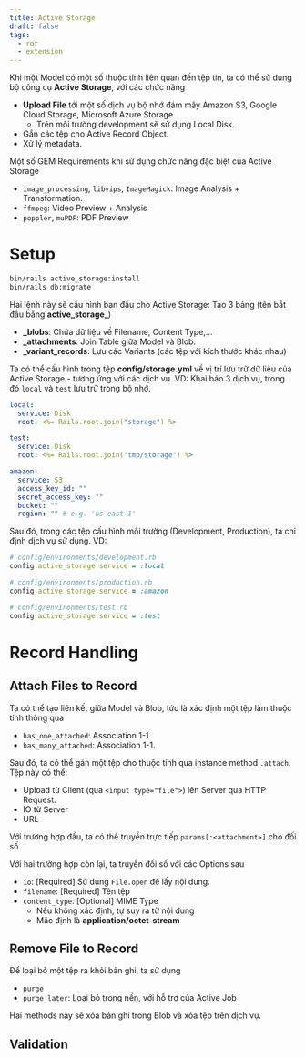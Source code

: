 ```yaml
---
title: Active Storage
draft: false
tags:
  - ror
  - extension
---
```


Khi một Model có một số thuộc tính liên quan đến tệp tin, ta có thể sử dụng bộ công cụ **Active Storage**, với các chức năng
- **Upload File** tới một số dịch vụ bộ nhớ đám mây Amazon S3, Google Cloud Storage, Microsoft Azure Storage
    - Trên môi trường development sẽ sử dụng Local Disk.
- Gắn các tệp cho Active Record Object.
- Xử lý metadata.

Một số GEM Requirements khi sử dụng chức năng đặc biệt của Active Storage
- `image_processing`, `libvips`, `ImageMagick`: Image Analysis + Transformation.
- `ffmpeg`: Video Preview + Analysis
- `poppler`, `muPDF`: PDF Preview

# Setup

```cmd
bin/rails active_storage:install
bin/rails db:migrate
```

Hai lệnh này sẽ cấu hình ban đầu cho Active Storage: Tạo 3 bảng (tên bắt đầu bằng **active_storage_**)
- **_blobs**: Chứa dữ liệu về Filename, Content Type,...
- **_attachments**: Join Table giữa Model và Blob.
- **_variant_records**: Lưu các Variants (các tệp với kích thước khác nhau)

Ta có thể cấu hình trong tệp **config/storage.yml** về vị trí lưu trữ dữ liệu của Active Storage - tương ứng với các dịch vụ. VD: Khai báo 3 dịch vụ, trong đó `local` và `test` lưu trữ trong bộ nhớ.

```yaml
local:
  service: Disk
  root: <%= Rails.root.join("storage") %>

test:
  service: Disk
  root: <%= Rails.root.join("tmp/storage") %>

amazon:
  service: S3
  access_key_id: ""
  secret_access_key: ""
  bucket: ""
  region: "" # e.g. 'us-east-1'
```

Sau đó, trong các tệp cấu hình môi trường (Development, Production), ta chỉ định dịch vụ sử dụng. VD:

```ruby
# config/environments/development.rb
config.active_storage.service = :local

# config/environments/production.rb
config.active_storage.service = :amazon

# config/environments/test.rb
config.active_storage.service = :test
```

# Record Handling

## Attach Files to Record

Ta có thể tạo liên kết giữa Model và Blob, tức là xác định một tệp làm thuộc tính thông qua

- `has_one_attached`: Association 1-1.
- `has_many_attached`: Association 1-1.

Sau đó, ta có thể gán một tệp cho thuộc tính qua instance method `.attach`. Tệp này có thể:
- Upload từ Client (qua `<input type="file">`) lên Server qua HTTP Request.
- IO từ Server
- URL

Với trường hợp đầu, ta có thể truyền trực tiếp `params[:<attachment>]` cho đối số

Với hai trường hợp còn lại, ta truyền đối số với các Options sau
- `io`: [Required] Sử dụng `File.open` để lấy nội dung.
- `filename`: [Required] Tên tệp
- `content_type`: [Optional] MIME Type
    - Nếu không xác định, tự suy ra từ nội dung
    - Mặc định là **application/octet-stream**

## Remove File to Record

Để loại bỏ một tệp ra khỏi bản ghi, ta sử dụng
- `purge`
- `purge_later`: Loại bỏ trong nền, với hỗ trợ của Active Job

Hai methods này sẽ xóa bản ghi trong Blob và xóa tệp trên dịch vụ.

## Validation


